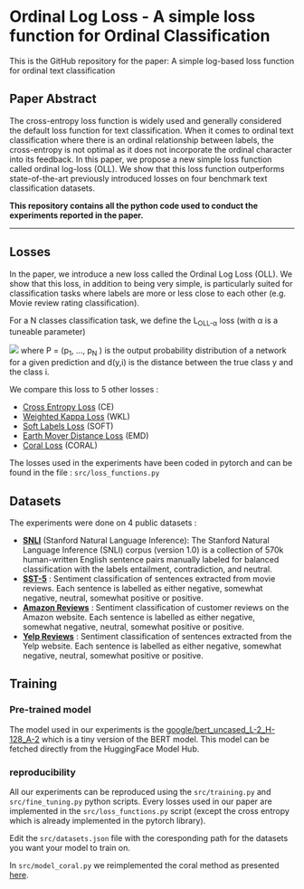# Ordinal Log Loss - A simple loss function for Ordinal Classification

This is the GitHub repository for the paper: 
A simple log-based loss function for ordinal text classification

## Paper Abstract
The cross-entropy loss function is widely used and generally considered the default loss function for text classification. When it comes to ordinal text classification where there is an ordinal relationship between labels, the cross-entropy is not optimal as it does not incorporate the ordinal character into its feedback. In this paper, we propose a new simple loss function called ordinal log-loss (OLL). We show that this loss function outperforms state-of-the-art previously introduced losses on four benchmark text classification datasets. 


**This repository contains all the python code used to conduct the experiments reported in the paper.**

---
## Losses

In the paper, we introduce a new loss called the Ordinal Log Loss (OLL). We show that this loss, in addition to being very simple, is particularly suited for classification tasks where labels are more or less close to each other (e.g. Movie review rating classification). 

For a N classes classification task, we define the L<sub>OLL-&alpha;</sub> loss (with &alpha; is a tuneable parameter)

<img src="https://render.githubusercontent.com/render/math?math=\Large\color{grey}\textbf{\mathcal{L}_{OLL-\alpha}(P,y) = -\sum_{i=1}^{N}\log(1-p_i) d(y,i)^\alpha}">
where P = (p<sub>1</sub>, ..., p<sub>N</sub> ) is the output probability distribution of a network for a given prediction and d(y,i) is the distance between the true class y and the class i.

We compare this loss to 5 other losses :
* [Cross Entropy Loss](https://pytorch.org/docs/stable/generated/torch.nn.CrossEntropyLoss.html) (CE)
* [Weighted Kappa Loss](https://www.sciencedirect.com/science/article/abs/pii/S0167865517301666?via%3Dihub) (WKL)
* [Soft Labels Loss](https://openaccess.thecvf.com/content_CVPR_2019/html/Diaz_Soft_Labels_for_Ordinal_Regression_CVPR_2019_paper.html) (SOFT)
* [Earth Mover Distance Loss](https://arxiv.org/abs/1611.05916) (EMD)
* [Coral Loss](https://github.com/Raschka-research-group/coral-cnn) (CORAL)

The losses used in the experiments have been coded in pytorch and can be found in the file : `src/loss_functions.py`

## Datasets 

The experiments were done on 4 public datasets : 
* **[SNLI](https://nlp.stanford.edu/projects/snli/)** (Stanford Natural Language Inference): The Stanford Natural Language Inference (SNLI) corpus (version 1.0) is a collection of 570k human-written English sentence pairs manually labeled for balanced classification with the labels entailment, contradiction, and neutral. 
* **[SST-5](https://nlp.stanford.edu/sentiment/)** : Sentiment classification of sentences extracted from movie reviews. Each sentence is labelled as either negative, somewhat negative, neutral, somewhat positive or positive.
* **[Amazon Reviews](https://registry.opendata.aws/amazon-reviews-ml/)** : Sentiment classification of customer reviews on the Amazon website. Each sentence is labelled as either negative, somewhat negative, neutral, somewhat positive or positive.
* **[Yelp Reviews](https://www.yelp.com/dataset)** : Sentiment classification of sentences extracted from the Yelp website. Each sentence is labelled as either negative, somewhat negative, neutral, somewhat positive or positive.


## Training

### Pre-trained model
The model used in our experiments is the [google/bert_uncased_L-2_H-128_A-2](https://huggingface.co/google/bert_uncased_L-2_H-128_A-2) which is a tiny version of the BERT model. This model can be fetched directly from the HuggingFace Model Hub.

### reproducibility
All our experiments can be reproduced using the `src/training.py` and `src/fine_tuning.py` python scripts. 
Every losses used in our paper are implemented in the `src/loss_functions.py` script (except the cross entropy which is already implemented in the pytorch library).

Edit the `src/datasets.json` file with the coresponding path for the datasets you want your model to train on. 

In `src/model_coral.py` we reimplemented the coral method as presented [here](https://github.com/Raschka-research-group/coral-cnn). 


